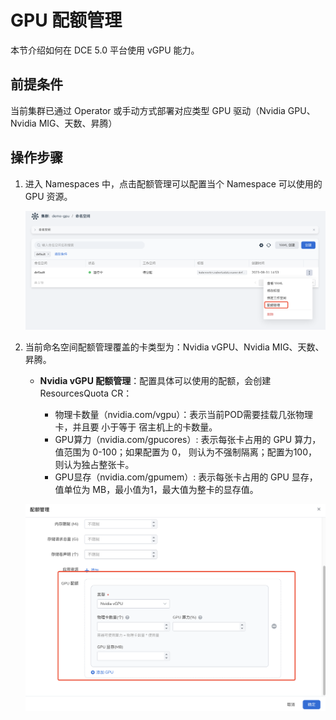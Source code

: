 # GPU 配额管理

本节介绍如何在 DCE 5.0 平台使用 vGPU 能力。

## 前提条件

当前集群已通过 Operator 或手动方式部署对应类型 GPU 驱动（Nvidia GPU、Nvidia MIG、天数、昇腾）

## 操作步骤

1. 进入 Namespaces 中，点击配额管理可以配置当个 Namespace 可以使用的 GPU 资源。

    ![Alt text](./images/cluster-ns.png)

2. 当前命名空间配额管理覆盖的卡类型为：Nvidia vGPU、Nvidia MIG、天数、昇腾。

    - **Nvidia vGPU 配额管理**：配置具体可以使用的配额，会创建 ResourcesQuota CR：

        - 物理卡数量（nvidia.com/vgpu）：表示当前POD需要挂载几张物理卡，并且要 小于等于 宿主机上的卡数量。
        - GPU算力（nvidia.com/gpucores）: 表示每张卡占用的 GPU 算力，值范围为 0-100；如果配置为 0， 则认为不强制隔离；配置为100，则认为独占整张卡。
        - GPU显存（nvidia.com/gpumem）: 表示每张卡占用的 GPU 显存，值单位为 MB，最小值为1，最大值为整卡的显存值。

    ![Alt text](./images/vgpu-quota.png)
